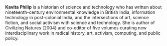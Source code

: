 <b>Kavita Philip</b> is a historian of science and technology who has written about nineteenth-century environmental knowledge in British India, information technology in post-colonial India, and the intersections of art, science fiction, and social activism with science and technology. She is author of Civilizing Natures (2004) and co-editor of five volumes curating new interdisciplinary work in radical history, art, activism, computing, and public policy.
